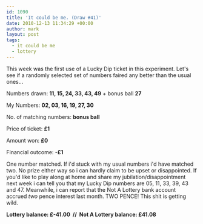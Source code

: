```yaml
---
id: 1090
title: 'It could be me. (Draw #41)'
date: 2010-12-13 11:34:29 +00:00
author: mark
layout: post
tags:
  - it could be me
  - lottery
---
```

This week was the first use of a Lucky Dip ticket in this experiment. Let's see if a randomly selected set of numbers faired any better than the usual ones&#8230;

Numbers drawn: **11, 15, 24, 33, 43, 49** + bonus ball **27**

My Numbers: **02, 03, 16, 19, 27, 30**

No. of matching numbers: **bonus ball**

Price of ticket: **£1**

Amount won: **£0**

Financial outcome: **-£1**

One number matched. If i'd stuck with my usual numbers i'd have matched two. No prize either way so i can hardly claim to be upset or disappointed. If you'd like to play along at home and share my jubilation/disappointment next week i can tell you that my Lucky Dip numbers are 05, 11, 33, 39, 43 and 47. Meanwhile, i can report that the Not A Lottery bank account accrued _two_ pence interest last month. TWO PENCE! This shit is getting wild.

**Lottery balance: £-41.00  //  Not A Lottery balance: £41.08**
